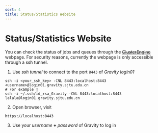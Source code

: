 ```yaml
---
sort: 4
title: Status/Statistics Website
---
```


# Status/Statistics Website
You can check the status of jobs and queues through the [~~ClusterEngine~~](https://stat.gravity.sjtu.edu.cn) webpage. For security reasons, currently the webpage is only accessible through a ssh tunnel.

1. Use *ssh tunnel* to connect to the port `8443` of *Gravity login01*

```
ssh -i <your_ssh_key> -CNL 8443:localhost:8443 <username>@login01.gravity.sjtu.edu.cn
# For example 🌰
ssh -i ~/.ssh/id_rsa_Gravity -CNL 8443:localhost:8443 lalala@login01.gravity.sjtu.edu.cn
```

2. Open browser, visit

```http
https://localhost:8443
```

3. Use your *username* **+** *password* of Gravity to log in
